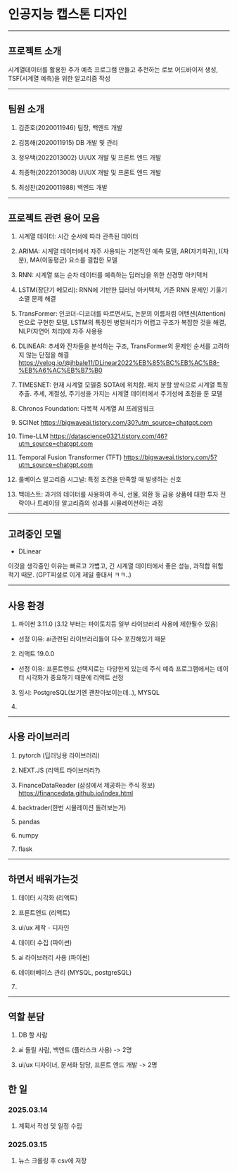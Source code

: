 # __인공지능 캡스톤 디자인__

---

## __프로젝트 소개__

시계열데이터를 활용한 주가 예측 프로그램 만들고 추천하는 로보 어드바이저 생성, TSF(시계열 예측)을 위한 알고리즘 작성


---

## __팀원 소개__

1. 김준호(2020011946) 팀장, 백엔드 개발

2. 김동해(2020011915) DB 개발 및 관리

3. 정우택(2022013002) UI/UX 개발 및 프론트 엔드 개발

4. 최종혁(2022013008) UI/UX 개발 및 프론트 엔드 개발

5. 최성찬(2020011988) 백엔드 개발


---

## __프로젝트 관련 용어 모음__

1. 시계열 데이터: 시간 순서에 따라 관측된 데이터

2. ARIMA: 시계열 데이터에서 자주 사용되는 기본적인 예측 모델, AR(자기회귀), I(차분), MA(이동평균) 요소를 결합한 모델

2. RNN: 시계열 또는 순차 데이터를 예측하는 딥러닝을 위한 신경망 아키텍처

3. LSTM(장단기 메모리): RNN에 기반한 딥러닝 아키텍처, 기존 RNN 문제인 기울기 소멸 문제 해결

4. TransFormer: 인코더-디코더를 따르면서도, 논문의 이름처럼 어텐션(Attention)만으로 구현한 모델, LSTM의 특징인 병렬처리가 어렵고 구조가 복잡한 것을 해결, NLP(자연어 처리)에 자주 사용용

5. DLINEAR: 추세와 잔차들을 분석하는 구조, TransFormer의 문제인 순서를 고려하지 않는 단점을 해결
<https://velog.io/@jhbale11/DLinear2022%EB%85%BC%EB%AC%B8-%EB%A6%AC%EB%B7%B0>

6. TIMESNET: 현재 시계열 모델중 SOTA에 위치함. 패치 분할 방식으로 시계열 특징 추출. 추세, 계절성, 주기성을 가지는 시계열 데이터에서 주기성에 초점을 둔 모델

7. Chronos Foundation: 다목적 시계열 AI 프레임워크

8. SCINet
<https://bigwaveai.tistory.com/30?utm_source=chatgpt.com>

9. Time-LLM
<https://datascience0321.tistory.com/46?utm_source=chatgpt.com>

10. Temporal Fusion Transformer (TFT)
<https://bigwaveai.tistory.com/5?utm_source=chatgpt.com>

12. 룰베이스 알고리즘 시그널: 특정 조건을 만족할 때 발생하는 신호

13. 백테스트: 과거의 데이터를 사용하여 주식, 선물, 외환 등 금융 상품에 대한 투자 전략이나 트레이딩 알고리즘의 성과를 시뮬레이션하는 과정

---

## __고려중인 모델__

- DLinear

이것을 생각중인 이유는 빠르고 가볍고, 긴 시계열 데이터에서 좋은 성능, 과적합 위험 적기 때문. (GPT피셜로 이게 제일 좋대서 ㅋㅋ..)

---

## __사용 환경__

1. 파이썬 3.11.0 (3.12 부터는 파이토치등 일부 라이브러리 사용에 제한될수 있음)

- 선정 이유: ai관련된 라이브러리들이 다수 포진해있기 때문


2. 리액트 19.0.0

- 선정 이유: 프론트엔드 선택지로는 다양한게 있는데 주식 예측 프로그램에서는 데이터 시각화가 중요하기 때문에 리액트 선정

3. 임시: PostgreSQL(보기엔 괜찬아보이는데..), MYSQL

4.
---

## __사용 라이브러리__

1. pytorch (딥러닝용 라이브러리)

2. NEXT.JS (리액트 라이브러리?)

3. FinanceDataReader (삼성에서 제공하는 주식 정보)
<https://financedata.github.io/index.html>

4. backtrader(한번 시뮬레이션 돌려보는거)

5. pandas

6. numpy

7. flask

---

## __하면서 배워가는것__

1. 데이터 시각화 (리액트)

2. 프론트엔드 (리액트)

3. ui/ux 제작 - 디자인

4. 데이터 수집 (파이썬)

5. ai 라이브러리 사용 (파이썬)

6. 데이터베이스 관리 (MYSQL, postgreSQL)

7. 

---

## 역할 분담

1. DB 할 사람

2. ai 돌릴 사람, 백엔드 (플라스크 사용) -> 2명

3. ui/ux 디자이너, 문서화 담당, 프론트 엔드 개발 -> 2명

## 한 일

### 2025.03.14

1. 계획서 작성 및 일정 수립

### 2025.03.15

1. 뉴스 크롤링 후 csv에 저장